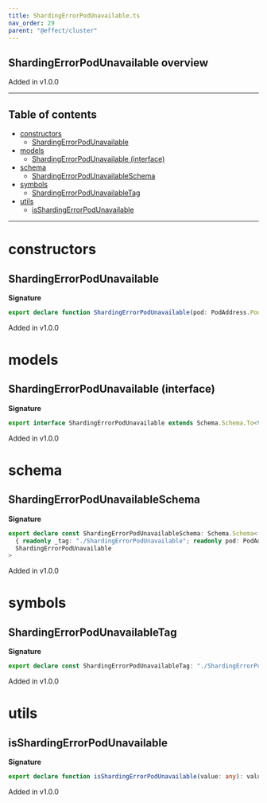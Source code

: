 ```yaml
---
title: ShardingErrorPodUnavailable.ts
nav_order: 29
parent: "@effect/cluster"
---
```


## ShardingErrorPodUnavailable overview

Added in v1.0.0

---

<h2 class="text-delta">Table of contents</h2>

- [constructors](#constructors)
  - [ShardingErrorPodUnavailable](#shardingerrorpodunavailable)
- [models](#models)
  - [ShardingErrorPodUnavailable (interface)](#shardingerrorpodunavailable-interface)
- [schema](#schema)
  - [ShardingErrorPodUnavailableSchema](#shardingerrorpodunavailableschema)
- [symbols](#symbols)
  - [ShardingErrorPodUnavailableTag](#shardingerrorpodunavailabletag)
- [utils](#utils)
  - [isShardingErrorPodUnavailable](#isshardingerrorpodunavailable)

---

# constructors

## ShardingErrorPodUnavailable

**Signature**

```ts
export declare function ShardingErrorPodUnavailable(pod: PodAddress.PodAddress): ShardingErrorPodUnavailable
```

Added in v1.0.0

# models

## ShardingErrorPodUnavailable (interface)

**Signature**

```ts
export interface ShardingErrorPodUnavailable extends Schema.Schema.To<typeof ShardingErrorPodUnavailableSchema_> {}
```

Added in v1.0.0

# schema

## ShardingErrorPodUnavailableSchema

**Signature**

```ts
export declare const ShardingErrorPodUnavailableSchema: Schema.Schema<
  { readonly _tag: "./ShardingErrorPodUnavailable"; readonly pod: PodAddress.PodAddress.From },
  ShardingErrorPodUnavailable
>
```

Added in v1.0.0

# symbols

## ShardingErrorPodUnavailableTag

**Signature**

```ts
export declare const ShardingErrorPodUnavailableTag: "./ShardingErrorPodUnavailable"
```

Added in v1.0.0

# utils

## isShardingErrorPodUnavailable

**Signature**

```ts
export declare function isShardingErrorPodUnavailable(value: any): value is ShardingErrorPodUnavailable
```

Added in v1.0.0
